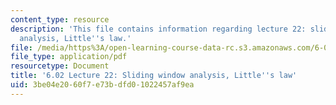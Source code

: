 ```yaml
---
content_type: resource
description: 'This file contains information regarding lecture 22: sliding window
  analysis, Little''s law.'
file: /media/https%3A/open-learning-course-data-rc.s3.amazonaws.com/6-02-introduction-to-eecs-ii-digital-communication-systems-fall-2012/3be04e2060f7e73bdfd01022457af9ea_MIT6_02F12_lec22.pdf
file_type: application/pdf
resourcetype: Document
title: '6.02 Lecture 22: Sliding window analysis, Little''s law'
uid: 3be04e20-60f7-e73b-dfd0-1022457af9ea
---
```

